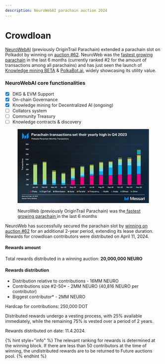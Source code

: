 ```yaml
---
description: NeuroWebAI parachain auction 2024
---
```


# Crowdloan

[NeuroWebAI](http://neuroweb.ai) (previously OriginTrail Parachain) extended a parachain slot on Polkadot by winning on [auction #62](https://parachains.info/auctions/polkadot-60-66#neuroweb). NeuroWeb was the [fastest growing parachain](https://twitter.com/DrevZiga/status/1752949817658020092) in the last 6 months (currently ranked #2 for the amount of transactions among all parachains) and has just seen the launch of [Knowledge mining BETA](https://x.com/NeuroWebAI/status/1747323072015720474?s=20) & [PolkaBot.ai](https://twitter.com/PolkabotAI), widely showcasing its utility value.&#x20;

### NeuroWebAI core functionalities

* [x] DKG & EVM Support
* [x] On-chain Governance
* [x] Knowledge mining for Decentralized AI (ongoing)
* [ ] Collators system
* [ ] Community Treasury
* [ ] Knowledge contracts & discovery

<figure><img src="../.gitbook/assets/GFO43N9XsAAJVkx.jpeg" alt=""><figcaption><p>NeuroWeb (previously OriginTrail Parachain) was the<a href="https://twitter.com/DrevZiga/status/1752949817658020092"> fastest growing parachain </a>in the last 6 months</p></figcaption></figure>

NeuroWeb has successfully secured the parachain slot by [winning on auction #62](https://parachains.info/auctions/polkadot-60-66#neuroweb) for an additional 2-year period, extending its lease duration. Rewards for crowdloan contributors were distributed on April 11, 2024.

#### Rewards amount

Total rewards distributed in a winning auction: **20,000,000 NEURO**

#### Rewards distribution

* Distribution relative to contributions - 16MM NEURO
* Contributions size #2-50\* - 2MM NEURO (40,816 NEURO per contributor)
* Biggest contributor\* - 2MM NEURO

Hardcap for contributions:  250,000 DOT

Distributed rewards undergo a vesting process, with 25% available immediately, while the remaining 75% is vested over a period of 2 years.

Rewards distributed on date: 11.4.2024.

{% hint style="info" %}
The relevant ranking for rewards is determined at the winning block. If there are less than 50 contributors at the time of winning, the undistributed rewards are to be returned to Future auctions pool.
{% endhint %}

